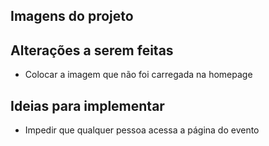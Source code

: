 ## Imagens do projeto

## Alterações a serem feitas
- Colocar a imagem que não foi carregada na homepage

## Ideias para implementar
- Impedir que qualquer pessoa acessa a página do evento
